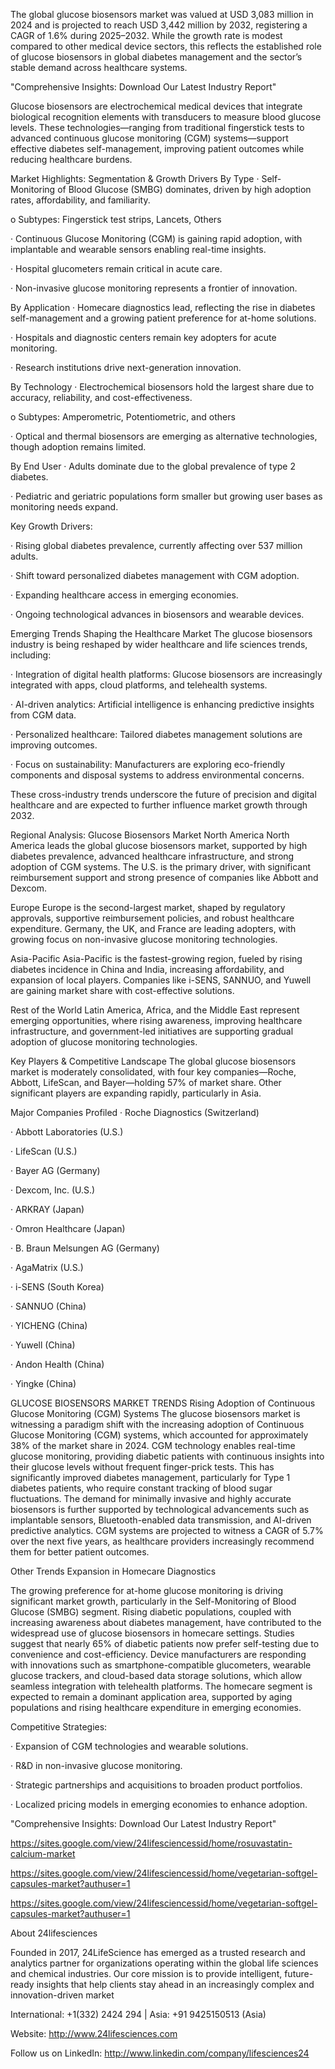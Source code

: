 The global glucose biosensors market was valued at USD 3,083 million in 2024 and is projected to reach USD 3,442 million by 2032, registering a CAGR of 1.6% during 2025–2032. While the growth rate is modest compared to other medical device sectors, this reflects the established role of glucose biosensors in global diabetes management and the sector’s stable demand across healthcare systems.

"Comprehensive Insights: Download Our Latest Industry Report"

Glucose biosensors are electrochemical medical devices that integrate biological recognition elements with transducers to measure blood glucose levels. These technologies—ranging from traditional fingerstick tests to advanced continuous glucose monitoring (CGM) systems—support effective diabetes self-management, improving patient outcomes while reducing healthcare burdens.

Market Highlights: Segmentation & Growth Drivers
By Type
·         Self-Monitoring of Blood Glucose (SMBG) dominates, driven by high adoption rates, affordability, and familiarity.

o    Subtypes: Fingerstick test strips, Lancets, Others

·         Continuous Glucose Monitoring (CGM) is gaining rapid adoption, with implantable and wearable sensors enabling real-time insights.

·         Hospital glucometers remain critical in acute care.

·         Non-invasive glucose monitoring represents a frontier of innovation.

By Application
·         Homecare diagnostics lead, reflecting the rise in diabetes self-management and a growing patient preference for at-home solutions.

·         Hospitals and diagnostic centers remain key adopters for acute monitoring.

·         Research institutions drive next-generation innovation.

By Technology
·         Electrochemical biosensors hold the largest share due to accuracy, reliability, and cost-effectiveness.

o    Subtypes: Amperometric, Potentiometric, and others

·         Optical and thermal biosensors are emerging as alternative technologies, though adoption remains limited.

By End User
·         Adults dominate due to the global prevalence of type 2 diabetes.

·         Pediatric and geriatric populations form smaller but growing user bases as monitoring needs expand.

Key Growth Drivers:

·         Rising global diabetes prevalence, currently affecting over 537 million adults.

·         Shift toward personalized diabetes management with CGM adoption.

·         Expanding healthcare access in emerging economies.

·         Ongoing technological advances in biosensors and wearable devices.

Emerging Trends Shaping the Healthcare Market
The glucose biosensors industry is being reshaped by wider healthcare and life sciences trends, including:

·         Integration of digital health platforms: Glucose biosensors are increasingly integrated with apps, cloud platforms, and telehealth systems.

·         AI-driven analytics: Artificial intelligence is enhancing predictive insights from CGM data.

·         Personalized healthcare: Tailored diabetes management solutions are improving outcomes.

·         Focus on sustainability: Manufacturers are exploring eco-friendly components and disposal systems to address environmental concerns.

These cross-industry trends underscore the future of precision and digital healthcare and are expected to further influence market growth through 2032.

Regional Analysis: Glucose Biosensors Market
North America
North America leads the global glucose biosensors market, supported by high diabetes prevalence, advanced healthcare infrastructure, and strong adoption of CGM systems. The U.S. is the primary driver, with significant reimbursement support and strong presence of companies like Abbott and Dexcom.

Europe
Europe is the second-largest market, shaped by regulatory approvals, supportive reimbursement policies, and robust healthcare expenditure. Germany, the UK, and France are leading adopters, with growing focus on non-invasive glucose monitoring technologies.

Asia-Pacific
Asia-Pacific is the fastest-growing region, fueled by rising diabetes incidence in China and India, increasing affordability, and expansion of local players. Companies like i-SENS, SANNUO, and Yuwell are gaining market share with cost-effective solutions.

Rest of the World
Latin America, Africa, and the Middle East represent emerging opportunities, where rising awareness, improving healthcare infrastructure, and government-led initiatives are supporting gradual adoption of glucose monitoring technologies.

Key Players & Competitive Landscape
The global glucose biosensors market is moderately consolidated, with four key companies—Roche, Abbott, LifeScan, and Bayer—holding 57% of market share. Other significant players are expanding rapidly, particularly in Asia.

Major Companies Profiled
·         Roche Diagnostics (Switzerland)

·         Abbott Laboratories (U.S.)

·         LifeScan (U.S.)

·         Bayer AG (Germany)

·         Dexcom, Inc. (U.S.)

·         ARKRAY (Japan)

·         Omron Healthcare (Japan)

·         B. Braun Melsungen AG (Germany)

·         AgaMatrix (U.S.)

·         i-SENS (South Korea)

·         SANNUO (China)

·         YICHENG (China)

·         Yuwell (China)

·         Andon Health (China)

·         Yingke (China)

GLUCOSE BIOSENSORS MARKET TRENDS
Rising Adoption of Continuous Glucose Monitoring (CGM) Systems
The glucose biosensors market is witnessing a paradigm shift with the increasing adoption of Continuous Glucose Monitoring (CGM) systems, which accounted for approximately 38% of the market share in 2024. CGM technology enables real-time glucose monitoring, providing diabetic patients with continuous insights into their glucose levels without frequent finger-prick tests. This has significantly improved diabetes management, particularly for Type 1 diabetes patients, who require constant tracking of blood sugar fluctuations. The demand for minimally invasive and highly accurate biosensors is further supported by technological advancements such as implantable sensors, Bluetooth-enabled data transmission, and AI-driven predictive analytics. CGM systems are projected to witness a CAGR of 5.7% over the next five years, as healthcare providers increasingly recommend them for better patient outcomes.

Other Trends
Expansion in Homecare Diagnostics

The growing preference for at-home glucose monitoring is driving significant market growth, particularly in the Self-Monitoring of Blood Glucose (SMBG) segment. Rising diabetic populations, coupled with increasing awareness about diabetes management, have contributed to the widespread use of glucose biosensors in homecare settings. Studies suggest that nearly 65% of diabetic patients now prefer self-testing due to convenience and cost-efficiency. Device manufacturers are responding with innovations such as smartphone-compatible glucometers, wearable glucose trackers, and cloud-based data storage solutions, which allow seamless integration with telehealth platforms. The homecare segment is expected to remain a dominant application area, supported by aging populations and rising healthcare expenditure in emerging economies.

Competitive Strategies:

·         Expansion of CGM technologies and wearable solutions.

·         R&D in non-invasive glucose monitoring.

·         Strategic partnerships and acquisitions to broaden product portfolios.

·         Localized pricing models in emerging economies to enhance adoption.

"Comprehensive Insights: Download Our Latest Industry Report"

 https://sites.google.com/view/24lifesciencessid/home/rosuvastatin-calcium-market

https://sites.google.com/view/24lifesciencessid/home/vegetarian-softgel-capsules-market?authuser=1

https://sites.google.com/view/24lifesciencessid/home/vegetarian-softgel-capsules-market?authuser=1

 

About 24lifesciences

 

Founded in 2017, 24LifeScience has emerged as a trusted research and analytics partner for organizations operating within the global life sciences and chemical industries. Our core mission is to provide intelligent, future-ready insights that help clients stay ahead in an increasingly complex and innovation-driven market

 

International: +1(332) 2424 294 | Asia: +91 9425150513 (Asia)

Website: http://www.24lifesciences.com

Follow us on LinkedIn: http://www.linkedin.com/company/lifesciences24


